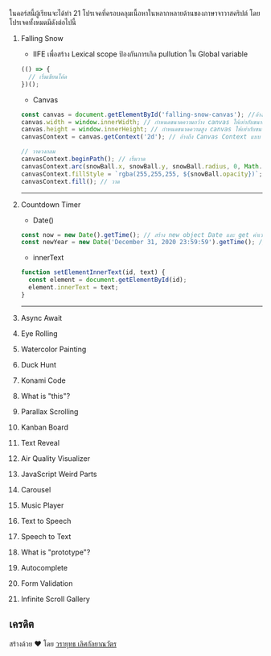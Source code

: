 <!-- <h1 align="center">
<img width="1792" alt="Cover" src="https://user-images.githubusercontent.com/4281887/76942900-0c5da880-6931-11ea-98ad-67aa53604024.png">
</h1> -->

ในคอร์สนี้ผู้เรียนจะได้ทำ 21 โปรเจคที่ครอบคลุมเนื้อหาในหลากหลายด้านของภาษาจาวาสคริปต์ โดยโปรเจคทั้งหมดมีดังต่อไปนี้

1. Falling Snow

   - IIFE เพื่อสร้าง Lexical scope ป้องกันการเกิด pullution ใน Global variable

   ```javascript
   (() => {
     // เริ่มเขียนโค้ด
   })();
   ```

   - Canvas

   ```javascript
   const canvas = document.getElementById('falling-snow-canvas'); //อ้างถึง canvas ใน HTML
   canvas.width = window.innerWidth; // กำหนดขนาดความกว้าง canvas ให้เท่ากับขนาด window
   canvas.height = window.innerHeight; // กำหนดขนาดความสูง canvas ให้เท่ากับขนาด window
   canvasContext = canvas.getContext('2d'); // อ้างถึง Canvas Context แบบ 2d

   // วาดวงกลม
   canvasContext.beginPath(); // เริ่มวาด
   canvasContext.arc(snowBall.x, snowBall.y, snowBall.radius, 0, Math.PI * 2); // สร้างวงกลม ที่คำแหน่ง x, ตำแหน่ง y, รัศมี, รอบวง (2 pi)
   canvasContext.fillStyle = `rgba(255,255,255, ${snowBall.opacity})`; // เตืมสีขาว
   canvasContext.fill(); // วาด
   ```

   ***

1. Countdown Timer

   - Date()

   ```javascript
   const now = new Date().getTime(); // สร้าง new object Date และ get ค่าเวลาปัจจุบัน
   const newYear = new Date('December 31, 2020 23:59:59').getTime(); // สร้าง new object Date และ get ค่าเวลาที่กำหนด
   ```

   - innerText

   ```javascript
   function setElementInnerText(id, text) {
     const element = document.getElementById(id);
     element.innerText = text;
   }
   ```

   ***

1. Async Await
1. Eye Rolling
1. Watercolor Painting
1. Duck Hunt
1. Konami Code
1. What is "this"?
1. Parallax Scrolling
1. Kanban Board
1. Text Reveal
1. Air Quality Visualizer
1. JavaScript Weird Parts
1. Carousel
1. Music Player
1. Text to Speech
1. Speech to Text
1. What is "prototype"?
1. Autocomplete
1. Form Validation
1. Infinite Scroll Gallery

## เครดิต

สร้างด้วย ♥ โดย [วรายุทธ เลิศกัลยาณวัตร](https://github.com/lvarayut)
